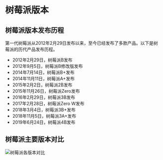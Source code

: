 # 树莓派版本

## 树莓派版本发布历程

第一代树莓派从2012年2月29日发布以来，至今已经发布了多款产品。以下是树莓派的历代产品发布历程。

- 2012年2月29日，树莓派B发布
- 2012年9月5日，树莓派B修改版发布
- 2014年7月14日，树莓派B+发布
- 2014年11月11日，树莓派A+发布
- 2015年2月2日，树莓派2B发布
- 2015年11月26日，树莓派Zero发布
- 2016年2月29日，树莓派3B发布
- 2017年2月28日，树莓派Zero W发布
- 2018年3月4日，树莓派3B+发布
- 2018年11月5日，树莓派3A+发布
- 2019年6月24日，树莓派4B发布



## 树莓派主要版本对比

![树莓派各版本对比](http://pi-cdn.lxx1.com/树莓派各版本对比.jpg)

